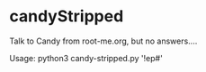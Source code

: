 # candyStripped
Talk to Candy from root-me.org, but no answers....


Usage: python3 candy-stripped.py '!ep#'
